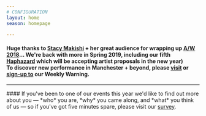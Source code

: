 ```yaml
---
# CONFIGURATION
layout: home
season: homepage

---
```

#### Huge thanks to [Stacy Makishi](/current/2018-autumnwinter/makishi) + her great audience for wrapping up [A/W 2018](/current/2018-autumnwinter)… We're back with more in Spring 2019, including our fifth [Haphazard](/hab/haphazard) which will be accepting artist proposals in the new year)<br>To discover new performance in Manchester + beyond, please <a href="http://wordofwarning.posthaven.com" target="_blank">visit</a> or <a href="http://eepurl.com/i_Odb" target="_blank">sign-up to</a> our Weekly Warning.          
<hr>               
#### If you've been to one of our events this year we'd like to find out more about you — *who* you are, *why* you came along, and *what* you think of us — so if you've got five minutes spare, please visit our <a href="http://research.audiencesurveys.org/s.asp?k=152950990710" target="_blank">survey</a>.
